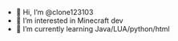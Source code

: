 - 👋 Hi, I’m @clone123103
- 👀 I’m interested in Minecraft dev
- 🌱 I’m currently learning Java/LUA/python/html


